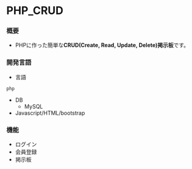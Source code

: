 # PHP_CRUD

### 概要
* PHPに作った簡単な**CRUD(Create, Read, Update, Delete)掲示板**です。

### 開発言語
* 言語 
<pre><code>php</code></pre>
* DB
   + MySQL
* Javascript/HTML/bootstrap
### 機能
* ログイン
* 会員登録
* 掲示板


